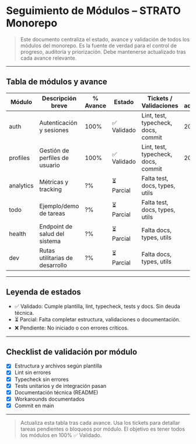 # Seguimiento de Módulos – STRATO Monorepo

> Este documento centraliza el estado, avance y validación de todos los módulos del monorepo. Es la fuente de verdad para el control de progreso, auditoría y priorización. Debe mantenerse actualizado tras cada avance relevante.

---

## Tabla de módulos y avance

| Módulo      | Descripción breve                | % Avance | Estado      | Tickets / Validaciones                | Última actualización |
|-------------|----------------------------------|----------|-------------|---------------------------------------|----------------------|
| auth        | Autenticación y sesiones         | 100%     | ✅ Validado | Lint, test, typecheck, docs, commit   | 2024-06-25           |
| profiles    | Gestión de perfiles de usuario   | 100%     | ✅ Validado | Lint, test, typecheck, docs, commit   | 2024-06-25           |
| analytics   | Métricas y tracking              |  ?%      | ⏳ Parcial  | Falta test, docs, types, utils        |                      |
| todo        | Ejemplo/demo de tareas           |  ?%      | ⏳ Parcial  | Falta test, docs, types, utils        |                      |
| health      | Endpoint de salud del sistema    |  ?%      | ⏳ Parcial  | Falta docs, types, utils              |                      |
| dev         | Rutas utilitarias de desarrollo  |  ?%      | ⏳ Parcial  | Falta docs, types, utils              |                      |

---

## Leyenda de estados
- ✅ Validado: Cumple plantilla, lint, typecheck, tests y docs. Sin deuda técnica.
- ⏳ Parcial: Falta completar estructura, validaciones o documentación.
- ❌ Pendiente: No iniciado o con errores críticos.

---

## Checklist de validación por módulo
- [x] Estructura y archivos según plantilla
- [x] Lint sin errores
- [x] Typecheck sin errores
- [x] Tests unitarios y de integración pasan
- [x] Documentación técnica (README)
- [x] Workarounds documentados
- [x] Commit en main

---

> Actualiza esta tabla tras cada avance. Usa los tickets para detallar tareas pendientes o bloqueos por módulo. El objetivo es tener todos los módulos en 100% ✅ Validado. 